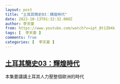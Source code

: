 ```yaml
---
layout: post
title: "土耳其簡史03：輝煌時代"
date: 2022-10-13T01:32:32.000Z
author: 李天豪
from: https://www.youtube.com/watch?v=ipt_Bt1Z04k
tags: [  李天豪 ]
comments: True
categories: [  李天豪 ]
---
```

<!--1665624752000-->
[土耳其簡史03：輝煌時代](https://www.youtube.com/watch?v=ipt_Bt1Z04k)
------

<div>
本集要講講土耳其人力壓整個歐洲的時代
</div>
